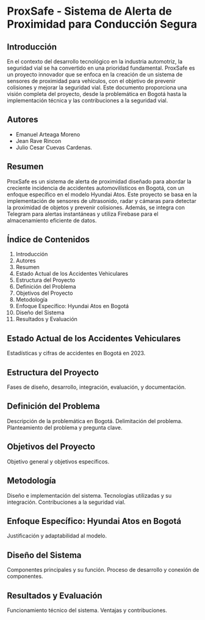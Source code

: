 # ProxSafe - Sistema de Alerta de Proximidad para Conducción Segura

## Introducción

En el contexto del desarrollo tecnológico en la industria automotriz, la seguridad vial se ha convertido en una prioridad fundamental. ProxSafe es un proyecto innovador que se enfoca en la creación de un sistema de sensores de proximidad para vehículos, con el objetivo de prevenir colisiones y mejorar la seguridad vial. Este documento proporciona una visión completa del proyecto, desde la problemática en Bogotá hasta la implementación técnica y las contribuciones a la seguridad vial.

## Autores

- Emanuel Arteaga Moreno
- Jean Rave Rincon
- Julio Cesar Cuevas Cardenas.

## Resumen

ProxSafe es un sistema de alerta de proximidad diseñado para abordar la creciente incidencia de accidentes automovilísticos en Bogotá, con un enfoque específico en el modelo Hyundai Atos. Este proyecto se basa en la implementación de sensores de ultrasonido, radar y cámaras para detectar la proximidad de objetos y prevenir colisiones. Además, se integra con Telegram para alertas instantáneas y utiliza Firebase para el almacenamiento eficiente de datos.

## Índice de Contenidos

1. Introducción
2. Autores
3. Resumen
4. Estado Actual de los Accidentes Vehiculares
5. Estructura del Proyecto
6. Definición del Problema
7. Objetivos del Proyecto
8. Metodología
9. Enfoque Específico: Hyundai Atos en Bogotá
10. Diseño del Sistema
11. Resultados y Evaluación

## Estado Actual de los Accidentes Vehiculares

Estadísticas y cifras de accidentes en Bogotá en 2023.

## Estructura del Proyecto

Fases de diseño, desarrollo, integración, evaluación, y documentación.

## Definición del Problema

Descripción de la problemática en Bogotá. Delimitación del problema. Planteamiento del problema y pregunta clave.

## Objetivos del Proyecto

Objetivo general y objetivos específicos.

## Metodología

Diseño e implementación del sistema. Tecnologías utilizadas y su integración. Contribuciones a la seguridad vial.

## Enfoque Específico: Hyundai Atos en Bogotá

Justificación y adaptabilidad al modelo.

## Diseño del Sistema

Componentes principales y su función. Proceso de desarrollo y conexión de componentes.

## Resultados y Evaluación

Funcionamiento técnico del sistema. Ventajas y contribuciones.
